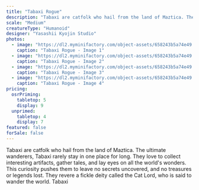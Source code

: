 ```yaml
---
title: "Tabaxi Rogue"
description: "Tabaxi are catfolk who hail from the land of Maztica. The ultimate wanderers, Tabaxi rarely stay in one place for long. They love to collect interesting artifacts, gather tales, and lay eyes on all the world's wonders. This curiosity pushes them to leave no secrets uncovered, and no treasures or legends lost. They revere a fickle deity called the Cat Lord, who is said to wander the world. Tabaxi"
scale: "Medium"
creatureType: "Humanoid"
designer: "Yasashii Kyojin Studio"
photos:
  - image: "https://dl2.myminifactory.com/object-assets/658243b5a74e49.67524515/images/720X720-tabaxi-05-ps.jpg"
    caption: "Tabaxi Rogue - Image 1"
  - image: "https://dl2.myminifactory.com/object-assets/658243b5a74e49.67524515/images/720X720-tabaxi-05-b.jpg"
    caption: "Tabaxi Rogue - Image 2"
  - image: "https://dl2.myminifactory.com/object-assets/658243b5a74e49.67524515/images/720X720-tabaxi-05-scale.jpg"
    caption: "Tabaxi Rogue - Image 3"
  - image: "https://dl2.myminifactory.com/object-assets/658243b5a74e49.67524515/images/720X720-tabaxi-05-c.jpg"
    caption: "Tabaxi Rogue - Image 4"
pricing:
  osrPriming:
    tabletop: 5
    display: 9
  unprimed:
    tabletop: 4
    display: 7
featured: false
forSale: false
---
```


Tabaxi are catfolk who hail from the land of Maztica. The ultimate wanderers, Tabaxi rarely stay in one place for long. They love to collect interesting artifacts, gather tales, and lay eyes on all the world's wonders. This curiosity pushes them to leave no secrets uncovered, and no treasures or legends lost. They revere a fickle deity called the Cat Lord, who is said to wander the world. Tabaxi